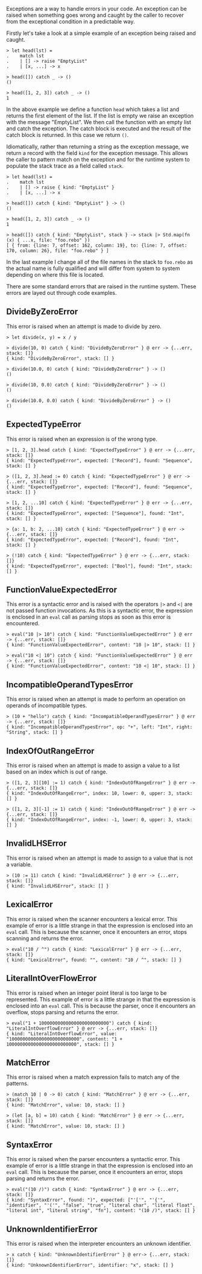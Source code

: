 Exceptions are a way to handle errors in your code.  An exception can be raised when something goes wrong and caught by the caller to recover from the exceptional condition in a predictable way.

Firstly let's take a look at a simple example of an exception being raised and caught.

```rebo-repl
> let head(lst) =
.    match lst
.    | [] -> raise "EmptyList"
.    | [x, ...] -> x

> head([]) catch _ -> ()
()

> head([1, 2, 3]) catch _ -> ()
1
```

In the above example we define a function `head` which takes a list and returns the first element of the list.  If the list is empty we raise an exception with the message "EmptyList".  We then call the function with an empty list and catch the exception.  The catch block is executed and the result of the catch block is returned.  In this case we return `()`.

Idiomatically, rather than returning a string as the exception message, we return a record with the field `kind` for the exception message.  This allows the caller to pattern match on the exception and for the runtime system to populate the stack trace as a field called `stack`.  

```rebo-repl
> let head(lst) =
.    match lst
.    | [] -> raise { kind: "EmptyList" }
.    | [x, ...] -> x

> head([]) catch { kind: "EmptyList" } -> ()
()

> head([1, 2, 3]) catch _ -> ()
1

> head([]) catch { kind: "EmptyList", stack } -> stack |> Std.map(fn (x) { ...x, file: "foo.rebo" })
[ { from: {line: 7, offset: 162, column: 19}, to: {line: 7, offset: 170, column: 26}, file: "foo.rebo" } ]
```

In the last example I change all of the file names in the stack to `foo.rebo` as the actual name is fully qualified and will differ from system to system depending on where this file is located.

There are some standard errors that are raised in the runtime system.  These errors are layed out through code examples.

## DivideByZeroError

This error is raised when an attempt is made to divide by zero.

```rebo-repl
> let divide(x, y) = x / y

> divide(10, 0) catch { kind: "DivideByZeroError" } @ err -> {...err, stack: []}
{ kind: "DivideByZeroError", stack: [] }

> divide(10.0, 0) catch { kind: "DivideByZeroError" } -> ()
()

> divide(10, 0.0) catch { kind: "DivideByZeroError" } -> ()
()

> divide(10.0, 0.0) catch { kind: "DivideByZeroError" } -> ()
()
```

## ExpectedTypeError

This error is raised when an expression is of the wrong type.

```rebo-repl
> [1, 2, 3].head catch { kind: "ExpectedTypeError" } @ err -> {...err, stack: []}
{ kind: "ExpectedTypeError", expected: ["Record"], found: "Sequence", stack: [] }

> ([1, 2, 3].head := 0) catch { kind: "ExpectedTypeError" } @ err -> {...err, stack: []}
{ kind: "ExpectedTypeError", expected: ["Record"], found: "Sequence", stack: [] }

> [1, 2, ...10] catch { kind: "ExpectedTypeError" } @ err -> {...err, stack: []}
{ kind: "ExpectedTypeError", expected: ["Sequence"], found: "Int", stack: [] }

> {a: 1, b: 2, ...10} catch { kind: "ExpectedTypeError" } @ err -> {...err, stack: []}
{ kind: "ExpectedTypeError", expected: ["Record"], found: "Int", stack: [] }

> (!10) catch { kind: "ExpectedTypeError" } @ err -> {...err, stack: []}
{ kind: "ExpectedTypeError", expected: ["Bool"], found: "Int", stack: [] }
```

## FunctionValueExpectedError

This error is a syntactic error and is raised with the operators `|>` and `<|` are not passed function invocations.  As this is a syntactic error, the expression is enclosed in an `eval` call as parsing stops as soon as this error is encountered.

```rebo-repl
> eval("10 |> 10") catch { kind: "FunctionValueExpectedError" } @ err -> {...err, stack: []}
{ kind: "FunctionValueExpectedError", content: "10 |> 10", stack: [] }

> eval("10 <| 10") catch { kind: "FunctionValueExpectedError" } @ err -> {...err, stack: []}
{ kind: "FunctionValueExpectedError", content: "10 <| 10", stack: [] }
```

## IncompatibleOperandTypesError

This error is raised when an attempt is made to perform an operation on operands of incompatible types.

```rebo-repl
> (10 + "hello") catch { kind: "IncompatibleOperandTypesError" } @ err -> {...err, stack: []}
{ kind: "IncompatibleOperandTypesError", op: "+", left: "Int", right: "String", stack: [] }
```

## IndexOfOutRangeError

This error is raised when an attempt is made to assign a value to a list based on an index which is out of range.

```rebo-repl
> ([1, 2, 3][10] := 1) catch { kind: "IndexOutOfRangeError" } @ err -> {...err, stack: []}
{ kind: "IndexOutOfRangeError", index: 10, lower: 0, upper: 3, stack: [] }

> ([1, 2, 3][-1] := 1) catch { kind: "IndexOutOfRangeError" } @ err -> {...err, stack: []}
{ kind: "IndexOutOfRangeError", index: -1, lower: 0, upper: 3, stack: [] }
```

## InvalidLHSError

This error is raised when an attempt is made to assign to a value that is not a variable.

```rebo-repl
> (10 := 11) catch { kind: "InvalidLHSError" } @ err -> {...err, stack: []}
{ kind: "InvalidLHSError", stack: [] }
```

## LexicalError

This error is raised when the scanner encounters a lexical error.  This example of error is a little strange in that the expression is enclosed into an `eval` call.  This is because the scanner, once it encounters an error, stops scanning and returns the error.

```rebo-repl
> eval("10 / ^") catch { kind: "LexicalError" } @ err -> {...err, stack: []}
{ kind: "LexicalError", found: "", content: "10 / ^", stack: [] }
```

## LiteralIntOverFlowError

This error is raised when an integer point literal is too large to be represented.  This example of error is a little strange in that the expression is enclosed into an `eval` call.  This is because the parser, once it encounters an overflow, stops parsing and returns the error.

```rebo-repl
> eval("1 + 10000000000000000000000000") catch { kind: "LiteralIntOverflowError" } @ err -> {...err, stack: []}
{ kind: "LiteralIntOverflowError", value: "10000000000000000000000000", content: "1 + 10000000000000000000000000", stack: [] }
```

## MatchError

This error is raised when a match expression fails to match any of the patterns.

```rebo-repl
> (match 10 | 0 -> 0) catch { kind: "MatchError" } @ err -> {...err, stack: []}
{ kind: "MatchError", value: 10, stack: [] }

> (let [a, b] = 10) catch { kind: "MatchError" } @ err -> {...err, stack: []}
{ kind: "MatchError", value: 10, stack: [] }
```

## SyntaxError

This error is raised when the parser encounters a syntactic error.  This example of error is a little strange in that the expression is enclosed into an `eval` call.  This is because the parser, once it encounters an error, stops parsing and returns the error.

```rebo-repl
> eval("(10 /)") catch { kind: "SyntaxError" } @ err -> {...err, stack: []}
{ kind: "SyntaxError", found: ")", expected: ["'['", "'{'", "identifier", "'('", "false", "true", "literal char", "literal float", "literal int", "literal string", "fn"], content: "(10 /)", stack: [] }
```

## UnknownIdentifierError

This error is raised when the interpreter encounters an unknown identifier.

```rebo-repl
> x catch { kind: "UnknownIdentifierError" } @ err-> {...err, stack: []}
{ kind: "UnknownIdentifierError", identifier: "x", stack: [] }
```
